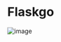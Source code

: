# Flaskgo

![image](https://user-images.githubusercontent.com/84061081/123089539-0888d200-d462-11eb-8a5c-8b8c8085a0c7.png)
